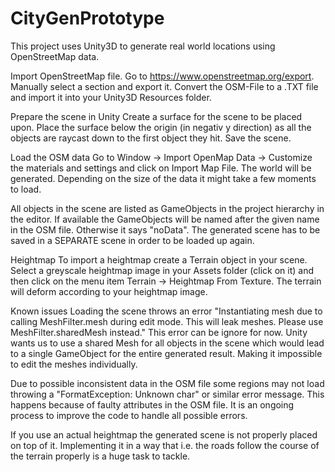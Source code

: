 # CityGenPrototype

This project uses Unity3D to generate real world locations using OpenStreetMap data.

Import OpenStreetMap file. Go to https://www.openstreetmap.org/export. Manually select a section and export it. Convert the OSM-File to a .TXT file and import it into your Unity3D Resources folder.

Prepare the scene in Unity Create a surface for the scene to be placed upon. Place the surface below the origin (in negativ y direction) as all the objects are raycast down to the first object they hit. Save the scene.

Load the OSM data Go to Window -> Import OpenMap Data -> Customize the materials and settings and click on Import Map File. The world will be generated. Depending on the size of the data it might take a few moments to load.

All objects in the scene are listed as GameObjects in the project hierarchy in the editor. If available the GameObjects will be named after the given name in the OSM file. Otherwise it says "noData". The generated scene has to be saved in a SEPARATE scene in order to be loaded up again.

Heightmap To import a heightmap create a Terrain object in your scene. Select a greyscale heightmap image in your Assets folder (click on it) and then click on the menu item Terrain -> Heightmap From Texture. The terrain will deform according to your heightmap image.

Known issues Loading the scene throws an error "Instantiating mesh due to calling MeshFilter.mesh during edit mode. This will leak meshes. Please use MeshFilter.sharedMesh instead." This error can be ignore for now. Unity wants us to use a shared Mesh for all objects in the scene which would lead to a single GameObject for the entire generated result. Making it impossible to edit the meshes individually.

Due to possible inconsistent data in the OSM file some regions may not load throwing a "FormatException: Unknown char" or similar error message. This happens because of faulty attributes in the OSM file. It is an ongoing process to improve the code to handle all possible errors.

If you use an actual heightmap the generated scene is not properly placed on top of it. Implementing it in a way that i.e. the roads follow the course of the terrain properly is a huge task to tackle.
